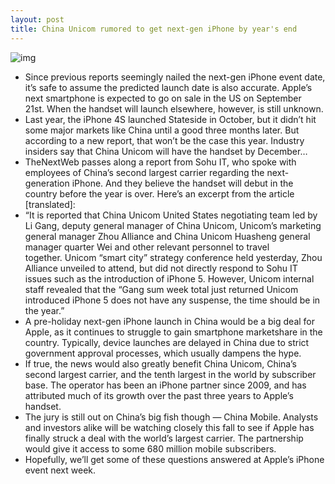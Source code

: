```yaml
---
layout: post
title: China Unicom rumored to get next-gen iPhone by year's end
---
```

![img](http://media.idownloadblog.com/wp-content/uploads/2012/06/china-unicom.jpg)
* Since previous reports seemingly nailed the next-gen iPhone event date, it’s safe to assume the predicted launch date is also accurate. Apple’s next smartphone is expected to go on sale in the US on September 21st. When the handset will launch elsewhere, however, is still unknown.
* Last year, the iPhone 4S launched Stateside in October, but it didn’t hit some major markets like China until a good three months later. But according to a new report, that won’t be the case this year. Industry insiders say that China Unicom will have the handset by December…
* TheNextWeb passes along a report from Sohu IT, who spoke with employees of China’s second largest carrier regarding the next-generation iPhone. And they believe the handset will debut in the country before the year is over. Here’s an excerpt from the article [translated]:
* “It is reported that China Unicom United States negotiating team led by Li Gang, deputy general manager of China Unicom, Unicom’s marketing general manager Zhou Alliance and China Unicom Huasheng general manager quarter Wei and other relevant personnel to travel together. Unicom “smart city” strategy conference held yesterday, Zhou Alliance unveiled to attend, but did not directly respond to Sohu IT issues such as the introduction of iPhone 5. However, Unicom internal staff revealed that the “Gang sum week total just returned Unicom introduced iPhone 5 does not have any suspense, the time should be in the year.”
* A pre-holiday next-gen iPhone launch in China would be a big deal for Apple, as it continues to struggle to gain smartphone marketshare in the country. Typically, device launches are delayed in China due to strict government approval processes, which usually dampens the hype.
* If true, the news would also greatly benefit China Unicom, China’s second largest carrier, and the tenth largest in the world by subscriber base. The operator has been an iPhone partner since 2009, and has attributed much of its growth over the past three years to Apple’s handset.
* The jury is still out on China’s big fish though — China Mobile. Analysts and investors alike will be watching closely this fall to see if Apple has finally struck a deal with the world’s largest carrier. The partnership would give it access to some 680 million mobile subscribers.
* Hopefully, we’ll get some of these questions answered at Apple’s iPhone event next week.

